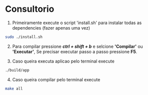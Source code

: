 # Consultorio

1) Primeiramente execute o script 'install.sh' para instalar todas as dependencies (fazer apenas uma vez)
```sh
sudo ./install.sh
```

2) Para compilar pressione ***ctrl + shift + b*** e selcione **'Compilar'** ou **'Executar'**, Se precisar executar passo a passo pressione **F5**.

3) Caso queira executa aplicao pelo terminal execute
```sh
./build/app
```

4) Caso queira compilar pelo terminal execute
```sh
make all
```